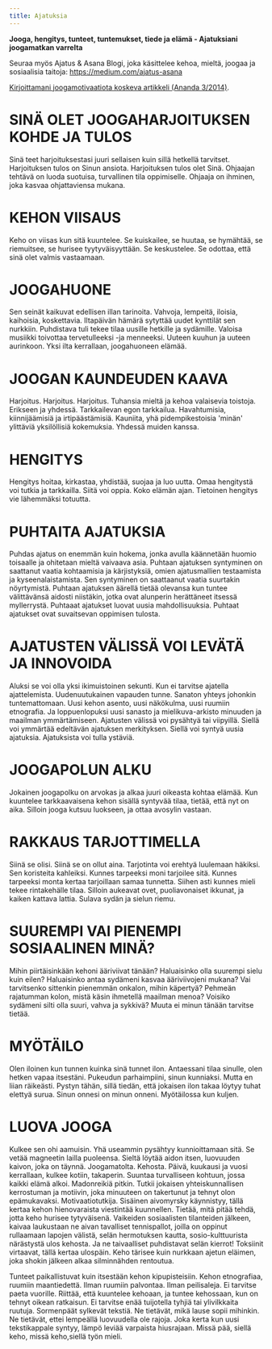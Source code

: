 ```yaml
---
title: Ajatuksia
---
```


**Jooga, hengitys, tunteet, tuntemukset, tiede ja elämä - Ajatuksiani joogamatkan varrelta**

Seuraa myös Ajatus & Asana Blogi, joka käsittelee kehoa, mieltä, joogaa ja sosiaalisia taitoja: https://medium.com/ajatus-asana

[Kirjoittamani joogamotivaatiota koskeva artikkeli (Ananda 3/2014)](/ananda.html).

<h1>
SINÄ OLET JOOGAHARJOITUKSEN KOHDE JA TULOS
</h1>

Sinä teet harjoituksestasi juuri sellaisen kuin sillä hetkellä tarvitset.
Harjoituksen tulos on Sinun ansiota.
Harjoituksen tulos olet Sinä.
Ohjaajan tehtävä on luoda suotuisa, turvallinen tila oppimiselle.
Ohjaaja on ihminen, joka kasvaa ohjattaviensa mukana. 

<h1>
KEHON VIISAUS
</h1>

Keho on  viisas kun sitä kuuntelee. 
Se kuiskailee, se huutaa, se hymähtää, se riemuitsee, se hurisee tyytyväisyyttään. 
Se keskustelee. 
Se odottaa, että sinä olet valmis vastaamaan.

<h1>
JOOGAHUONE
</h1>

Sen seinät kaikuvat edellisen illan tarinoita.
Vahvoja, lempeitä, iloisia, kaihoisia, koskettavia.
Iltapäivän hämärä sytyttää uudet kynttilät sen nurkkiin.
Puhdistava tuli tekee tilaa uusille hetkille ja sydämille.
Valoisa musiikki toivottaa tervetulleeksi -ja menneeksi.
Uuteen kuuhun ja uuteen aurinkoon.
Yksi ilta kerrallaan, joogahuoneen elämää.



<h1>
JOOGAN KAUNDEUDEN KAAVA
</h1>

Harjoitus. Harjoitus. Harjoitus.
Tuhansia mieltä ja kehoa valaisevia toistoja.
Erikseen ja yhdessä.
Tarkkailevan egon tarkkailua.
Havahtumisia, kiinnijäämisiä ja irtipäästämisiä.
Kauniita, yhä pidempikestoisia 'minän' ylittäviä yksilöllisiä kokemuksia.
Yhdessä muiden kanssa.


<h1>
HENGITYS
</h1>

Hengitys hoitaa, kirkastaa, yhdistää, suojaa ja luo uutta.
Omaa hengitystä voi tutkia ja tarkkailla.
Siitä voi oppia. Koko elämän ajan.
Tietoinen hengitys vie lähemmäksi totuutta.



<h1>
PUHTAITA AJATUKSIA
</h1>

Puhdas ajatus on enemmän kuin hokema, jonka avulla käännetään huomio toisaalle ja ohitetaan mieltä vaivaava asia.
Puhtaan ajatuksen syntyminen on saattanut vaatia kohtaamisia ja kärjistyksiä, omien ajatusmallien testaamista ja kyseenalaistamista.
Sen syntyminen on saattaanut vaatia suurtakin nöyrtymistä.
Puhtaan ajatuksen äärellä tietää olevansa kun tuntee välittävänsä aidosti niistäkin, jotka ovat alunperin herättäneet itsessä myllerrystä.
Puhtaaat ajatukset luovat uusia mahdollisuuksia.
Puhtaat ajatukset ovat suvaitsevan oppimisen tulosta.



<h1>
AJATUSTEN VÄLISSÄ VOI LEVÄTÄ JA INNOVOIDA
</h1>

Aluksi se voi olla yksi ikimuistoinen sekunti.
Kun ei tarvitse ajatella ajattelemista.
Uudenuutukainen vapauden tunne.
Sanaton yhteys johonkin tuntemattomaan.
Uusi kehon asento, uusi näkökulma, uusi ruumiin etnografia.
Ja loppuenlopuksi uusi sanasto ja mielikuva-arkisto minuuden ja maailman ymmärtämiseen.
Ajatusten välissä voi pysähtyä tai viipyillä.
Siellä voi ymmärtää edeltävän ajatuksen merkityksen.
Siellä voi syntyä uusia ajatuksia.
Ajatuksista voi tulla ystäviä. 



<h1>
JOOGAPOLUN ALKU
</h1>

Jokainen joogapolku on arvokas ja alkaa juuri oikeasta kohtaa elämää.
Kun kuuntelee tarkkaavaisena kehon sisällä syntyvää tilaa, tietää, että nyt on aika. 
Silloin jooga kutsuu luokseen, ja ottaa avosylin vastaan.



<h1>
RAKKAUS TARJOTTIMELLA
</h1>

Siinä se olisi.
Siinä se on ollut aina.
Tarjotinta voi erehtyä luulemaan häkiksi.
Sen koristeita kahleiksi.
Kunnes tarpeeksi moni tarjoilee sitä.
Kunnes tarpeeksi monta kertaa tarjoillaan samaa tunnetta.
Siihen asti kunnes mieli tekee rintakehälle tilaa.
Silloin aukeavat ovet,
puoliavonaiset ikkunat,
ja kaiken kattava lattia.
Sulava sydän ja sielun riemu.



<h1>
SUUREMPI VAI PIENEMPI SOSIAALINEN MINÄ?
</h1>

Mihin piirtäisinkään kehoni ääriviivat tänään? 
Haluaisinko olla suurempi sielu kuin eilen?
Haluaisinko antaa sydämeni kasvaa ääriviivojeni mukana? 
Vai tarvitsenko sittenkin pienemmän onkalon, mihin käpertyä?
Pehmeän rajatumman kolon, mistä käsin ihmetellä maailman menoa? 
Voisiko sydämeni silti olla suuri, vahva ja sykkivä?
Muuta ei minun tänään tarvitse tietää. 



<h1>
MYÖTÄILO
</h1>

Olen iloinen kun tunnen kuinka sinä tunnet ilon.
Antaessani tilaa sinulle, olen hetken vapaa itsestäni.
Pukeudun parhaimpiini, sinun kunniaksi. 
Mutta en liian räikeästi.
Pystyn tähän, sillä tiedän, että jokaisen ilon takaa löytyy tuhat elettyä surua.
Sinun onnesi on minun onneni.
Myötäilossa kun kuljen.




<h1>
LUOVA JOOGA
</h1>

Kulkee sen ohi aamuisin. Yhä useammin pysähtyy kunnioittamaan sitä. Se vetää magneetin lailla puoleensa. Sieltä löytää aidon itsen, luovuuden kaivon, joka on täynnä. Joogamatolta. Kehosta. Päivä, kuukausi ja vuosi kerrallaan, kulkee kotiin, takaperin. Suuntaa turvalliseen kohtuun, jossa kaikki elämä alkoi. Madonreikiä pitkin. Tutkii jokaisen yhteiskunnallisen kerrostuman ja motiivin, joka minuuteen on takertunut ja tehnyt olon epämukavaksi. Motivaatiotutkija. Sisäinen aivomyrsky käynnistyy, tällä kertaa kehon hienovaraista viestintää kuunnellen. Tietää, mitä pitää tehdä, jotta keho hurisee tytyväisenä. Vaikeiden sosiaalisten tilanteiden jälkeen, kaivaa laukustaan ne aivan tavalliset tennispallot, joilla on oppinut rullaamaan lapojen välistä, selän hermotuksen kautta, sosio-kulttuurista närästystä ulos kehosta. Ja ne taivaalliset puhdistavat selän kierrot! Toksiinit virtaavat, tällä kertaa ulospäin. Keho tärisee kuin nurkkaan ajetun eläimen, joka shokin jälkeen alkaa silminnähden rentoutua.

Tunteet paikallistuvat kuin itsestään kehon kipupisteisiin. Kehon etnografiaa, ruumiin maantiedettä. Ilman ruumiin palvontaa. Ilman peilisaleja. Ei tarvitse paeta vuorille. Riittää, että kuuntelee kehoaan, ja tuntee kehossaan, kun on tehnyt oikean ratkaisun. Ei tarvitse enää tuijotella tyhjiä tai ylivilkkaita ruutuja. Sormenpäät sylkevät tekstiä. Ne tietävät, mikä lause sopii mihinkin. Ne tietävät, ettei lempeällä luovuudella ole rajoja. Joka kerta kun uusi tekstikappale syntyy, lämpö leviää varpaista hiusrajaan. Missä pää, siellä keho, missä keho,siellä työn mieli.
